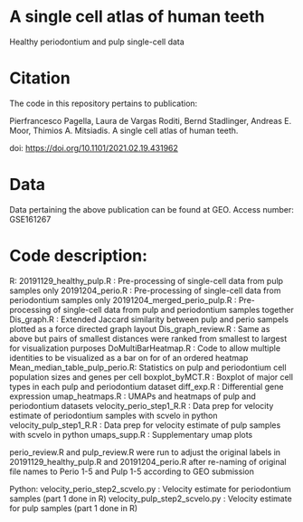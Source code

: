 # A single cell atlas of human teeth
Healthy periodontium and pulp single-cell data

# Citation

The code in this repository pertains to publication:

Pierfrancesco Pagella, Laura de Vargas Roditi, Bernd Stadlinger, Andreas E. Moor, Thimios A. Mitsiadis. A single cell atlas of human teeth.

doi: https://doi.org/10.1101/2021.02.19.431962 

# Data

Data pertaining the above publication can be found at GEO. Access number: GSE161267

# Code description: 
R:
20191129_healthy_pulp.R       : Pre-processing of single-cell data from pulp samples only
20191204_perio.R              : Pre-processing of single-cell data from periodontium samples only
20191204_merged_perio_pulp.R  : Pre-processing of single-cell data from pulp and periodontium samples together
Dis_graph.R                   : Extended Jaccard similarity between pulp and perio sampels plotted as a force directed graph layout 
Dis_graph_review.R            : Same as above but pairs of smallest distances were ranked from smallest to largest for visualization purposes
DoMultiBarHeatmap.R           : Code to allow multiple identities to be visualized as a bar on for of an ordered heatmap
Mean_median_table_pulp_perio.R: Statistics on pulp and periodontium cell population sizes and genes per cell 
boxplot_byMCT.R               : Boxplot of major cell types in each pulp and periodontium dataset
diff_exp.R                    : Differential gene expression
umap_heatmaps.R               : UMAPs and heatmaps of pulp and periodontium datasets
velocity_perio_step1_R.R      : Data prep for velocity estimate of periodontium samples with scvelo in python
velocity_pulp_step1_R.R       : Data prep for velocity estimate of pulp samples with scvelo in python
umaps_supp.R                  : Supplementary umap plots

perio_review.R and pulp_review.R were run to adjust the original labels in 20191129_healthy_pulp.R and 20191204_perio.R after re-naming of original file names to Perio 1-5 and Pulp 1-5 according to GEO submission

Python:
velocity_perio_step2_scvelo.py              : Velocity estimate for periodontium samples (part 1 done in R)
velocity_pulp_step2_scvelo.py               : Velocity estimate for pulp samples (part 1 done in R)

